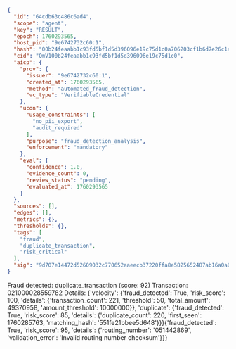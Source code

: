 ```json
{
  "id": "64cdb63c486c6ad4",
  "scope": "agent",
  "key": "RESULT",
  "epoch": 1760293565,
  "host_pid": "9e6742732c60:1",
  "hash": "00b24feaabb1c93fd5bf1d5d396096e19c75d1c0a706203cf1b6d7e26c1a30bd",
  "cid": "QmV100b24feaabb1c93fd5bf1d5d396096e19c75d1c0",
  "aicp": {
    "prov": {
      "issuer": "9e6742732c60:1",
      "created_at": 1760293565,
      "method": "automated_fraud_detection",
      "vc_type": "VerifiableCredential"
    },
    "ucon": {
      "usage_constraints": [
        "no_pii_export",
        "audit_required"
      ],
      "purpose": "fraud_detection_analysis",
      "enforcement": "mandatory"
    },
    "eval": {
      "confidence": 1.0,
      "evidence_count": 0,
      "review_status": "pending",
      "evaluated_at": 1760293565
    }
  },
  "sources": [],
  "edges": [],
  "metrics": {},
  "thresholds": {},
  "tags": [
    "fraud",
    "duplicate_transaction",
    "risk_critical"
  ],
  "sig": "9d707e14472d52609032c770652aaeecb37220ffa8e5825652487ab16a0a02e1"
}
```

Fraud detected: duplicate_transaction (score: 92)
Transaction: 021000028559782
Details: {'velocity': {'fraud_detected': True, 'risk_score': 100, 'details': {'transaction_count': 221, 'threshold': 50, 'total_amount': 49370958, 'amount_threshold': 10000000}}, 'duplicate': {'fraud_detected': True, 'risk_score': 85, 'details': {'duplicate_count': 220, 'first_seen': 1760285763, 'matching_hash': '551fe21bbee5d648'}}}{'fraud_detected': True, 'risk_score': 95, 'details': {'routing_number': '051442869', 'validation_error': 'Invalid routing number checksum'}}}